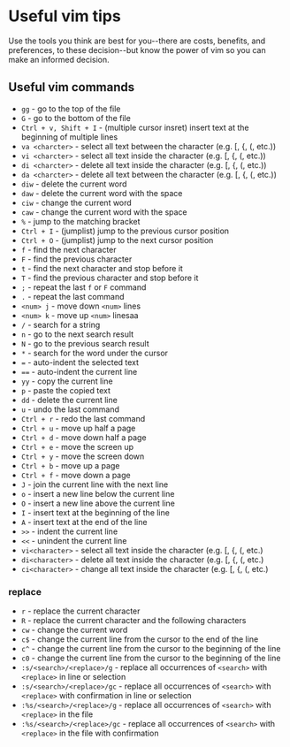 # Useful vim tips

Use the tools you think are best for you--there are costs, benefits, and preferences, to these
decision--but know the power of vim so you can make an informed decision.

## Useful vim commands

- `gg` - go to the top of the file
- `G` - go to the bottom of the file
- `Ctrl + v, Shift + I` - (multiple cursor insret) insert text at the beginning of multiple lines
- `va <charcter>` - select all text between the character (e.g. [, {, (, etc.))
- `vi <charcter>` - select all text inside the character (e.g. [, {, (, etc.))
- `di <charcter>` - delete all text inside the character (e.g. [, {, (, etc.))
- `da <charcter>` - delete all text between the character (e.g. [, {, (, etc.))
- `diw` - delete the current word
- `daw` - delete the current word with the space
- `ciw` - change the current word
- `caw` - change the current word with the space
- `%` - jump to the matching bracket
- `Ctrl + I` - (jumplist) jump to the previous cursor position
- `Ctrl + O` - (jumplist) jump to the next cursor position
- `f` - find the next character
- `F` - find the previous character
- `t` - find the next character and stop before it
- `T` - find the previous character and stop before it
- `;` - repeat the last `f` or `F` command
- `.` - repeat the last command
- `<num> j` - move down `<num>` lines
- `<num> k` - move up `<num>` linesaa
- `/` - search for a string
- `n` - go to the next search result
- `N` - go to the previous search result
- `*` - search for the word under the cursor
- `=` - auto-indent the selected text
- `==` - auto-indent the current line
- `yy` - copy the current line
- `p` - paste the copied text
- `dd` - delete the current line
- `u` - undo the last command
- `Ctrl + r` - redo the last command
- `Ctrl + u` - move up half a page
- `Ctrl + d` - move down half a page
- `Ctrl + e` - move the screen up
- `Ctrl + y` - move the screen down
- `Ctrl + b` - move up a page
- `Ctrl + f` - move down a page
- `J` - join the current line with the next line
- `o` - insert a new line below the current line
- `O` - insert a new line above the current line
- `I` - insert text at the beginning of the line
- `A` - insert text at the end of the line
- `>>` - indent the current line
- `<<` - unindent the current line
- `vi<character>` - select all text inside the character (e.g. [, {, (, etc.)
- `di<character>` - delete all text inside the character (e.g. [, {, (, etc.)
- `ci<character>` - change all text inside the character (e.g. [, {, (, etc.)

### replace

- `r` - replace the current character
- `R` - replace the current character and the following characters
- `cw` - change the current word
- `c$` - change the current line from the cursor to the end of the line
- `c^` - change the current line from the cursor to the beginning of the line
- `c0` - change the current line from the cursor to the beginning of the line
- `:s/<search>/<replace>/g` - replace all occurrences of `<search>` with `<replace>` in line or
  selection
- `:s/<search>/<replace>/gc` - replace all occurrences of `<search>` with `<replace>` with
  confirmation in line or selection
- `:%s/<search>/<replace>/g` - replace all occurrences of `<search>` with `<replace>` in the file
- `:%s/<search>/<replace>/gc` - replace all occurrences of `<search>` with `<replace>` in the file
  with confirmation
